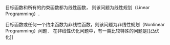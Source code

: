 目标函数和所有的约束函数都为线性函数， 则该问题为线性规划（Linear Programming）.

目标函数或任何一个约束函数为非线性函数，则该问题为非线性规划（Nonlinear Programming）问题．
在非线性优化问题中，有一类比较特殊的问题是[[凸优化]]